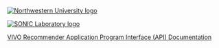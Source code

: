 [![Northwestern University logo][5]][1]
   
[![SONIC Laboratory logo][4]][2]

[VIVO Recommender Application Program Interface (API) Documentation][3]

[1]: http:/www.northwestern.edu
[2]: http://sonic.northwestern.edu
[3]: /VivoRecommender/apidocs/
[4]: http://sonic.northwestern.edu/wp-content/uploads/2011/06/RGB-SONICv3.png
[5]: http://www.northwestern.edu/univ-relations/identity-system/logos/NU_Logo_purple.jpg